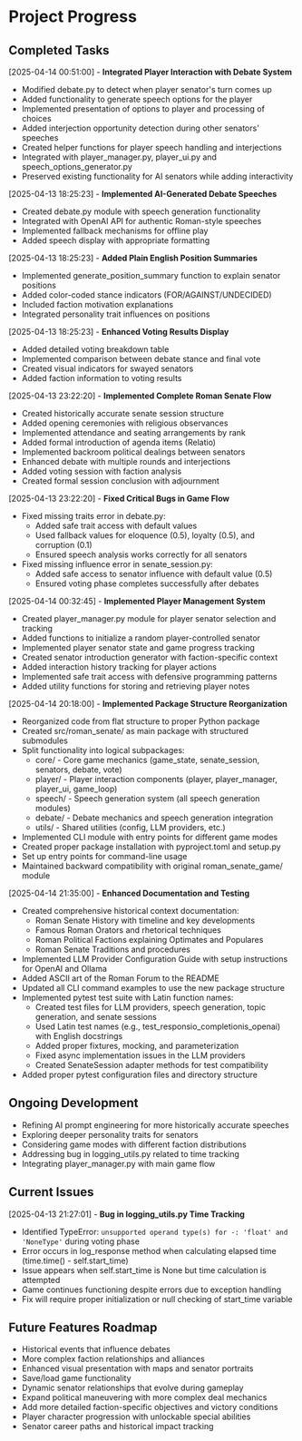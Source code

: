 # Project Progress

## Completed Tasks

[2025-04-14 00:51:00] - **Integrated Player Interaction with Debate System**
- Modified debate.py to detect when player senator's turn comes up
- Added functionality to generate speech options for the player
- Implemented presentation of options to player and processing of choices
- Added interjection opportunity detection during other senators' speeches
- Created helper functions for player speech handling and interjections
- Integrated with player_manager.py, player_ui.py and speech_options_generator.py
- Preserved existing functionality for AI senators while adding interactivity

[2025-04-13 18:25:23] - **Implemented AI-Generated Debate Speeches**
- Created debate.py module with speech generation functionality
- Integrated with OpenAI API for authentic Roman-style speeches
- Implemented fallback mechanisms for offline play
- Added speech display with appropriate formatting

[2025-04-13 18:25:23] - **Added Plain English Position Summaries**
- Implemented generate_position_summary function to explain senator positions
- Added color-coded stance indicators (FOR/AGAINST/UNDECIDED)
- Included faction motivation explanations
- Integrated personality trait influences on positions

[2025-04-13 18:25:23] - **Enhanced Voting Results Display**
- Added detailed voting breakdown table
- Implemented comparison between debate stance and final vote
- Created visual indicators for swayed senators
- Added faction information to voting results

[2025-04-13 23:22:20] - **Implemented Complete Roman Senate Flow**
- Created historically accurate senate session structure
- Added opening ceremonies with religious observances
- Implemented attendance and seating arrangements by rank
- Added formal introduction of agenda items (Relatio)
- Implemented backroom political dealings between senators
- Enhanced debate with multiple rounds and interjections
- Added voting session with faction analysis
- Created formal session conclusion with adjournment

[2025-04-13 23:22:20] - **Fixed Critical Bugs in Game Flow**
- Fixed missing traits error in debate.py:
  - Added safe trait access with default values
  - Used fallback values for eloquence (0.5), loyalty (0.5), and corruption (0.1)
  - Ensured speech analysis works correctly for all senators
- Fixed missing influence error in senate_session.py:
  - Added safe access to senator influence with default value (0.5)
  - Ensured voting phase completes successfully after debates

[2025-04-14 00:32:45] - **Implemented Player Management System**
- Created player_manager.py module for player senator selection and tracking
- Added functions to initialize a random player-controlled senator
- Implemented player senator state and game progress tracking
- Created senator introduction generator with faction-specific context
- Added interaction history tracking for player actions
- Implemented safe trait access with defensive programming patterns
- Added utility functions for storing and retrieving player notes

[2025-04-14 20:18:00] - **Implemented Package Structure Reorganization**
- Reorganized code from flat structure to proper Python package
- Created src/roman_senate/ as main package with structured submodules
- Split functionality into logical subpackages:
  - core/ - Core game mechanics (game_state, senate_session, senators, debate, vote)
  - player/ - Player interaction components (player, player_manager, player_ui, game_loop)
  - speech/ - Speech generation system (all speech generation modules)
  - debate/ - Debate mechanics and speech generation integration
  - utils/ - Shared utilities (config, LLM providers, etc.)
- Implemented CLI module with entry points for different game modes
- Created proper package installation with pyproject.toml and setup.py
- Set up entry points for command-line usage
- Maintained backward compatibility with original roman_senate_game/ module

[2025-04-14 21:35:00] - **Enhanced Documentation and Testing**
- Created comprehensive historical context documentation:
  - Roman Senate History with timeline and key developments
  - Famous Roman Orators and rhetorical techniques
  - Roman Political Factions explaining Optimates and Populares
  - Roman Senate Traditions and procedures
- Implemented LLM Provider Configuration Guide with setup instructions for OpenAI and Ollama
- Added ASCII art of the Roman Forum to the README
- Updated all CLI command examples to use the new package structure
- Implemented pytest test suite with Latin function names:
  - Created test files for LLM providers, speech generation, topic generation, and senate sessions
  - Used Latin test names (e.g., test_responsio_completionis_openai) with English docstrings
  - Added proper fixtures, mocking, and parameterization
  - Fixed async implementation issues in the LLM providers
  - Created SenateSession adapter methods for test compatibility
- Added proper pytest configuration files and directory structure

## Ongoing Development

- Refining AI prompt engineering for more historically accurate speeches
- Exploring deeper personality traits for senators
- Considering game modes with different faction distributions
- Addressing bug in logging_utils.py related to time tracking
- Integrating player_manager.py with main game flow

## Current Issues

[2025-04-13 21:27:01] - **Bug in logging_utils.py Time Tracking**
- Identified TypeError: `unsupported operand type(s) for -: 'float' and 'NoneType'` during voting phase
- Error occurs in log_response method when calculating elapsed time (time.time() - self.start_time)
- Issue appears when self.start_time is None but time calculation is attempted
- Game continues functioning despite errors due to exception handling
- Fix will require proper initialization or null checking of start_time variable

## Future Features Roadmap

- Historical events that influence debates
- More complex faction relationships and alliances
- Enhanced visual presentation with maps and senator portraits
- Save/load game functionality
- Dynamic senator relationships that evolve during gameplay
- Expand political maneuvering with more complex deal mechanics
- Add more detailed faction-specific objectives and victory conditions
- Player character progression with unlockable special abilities
- Senator career paths and historical impact tracking